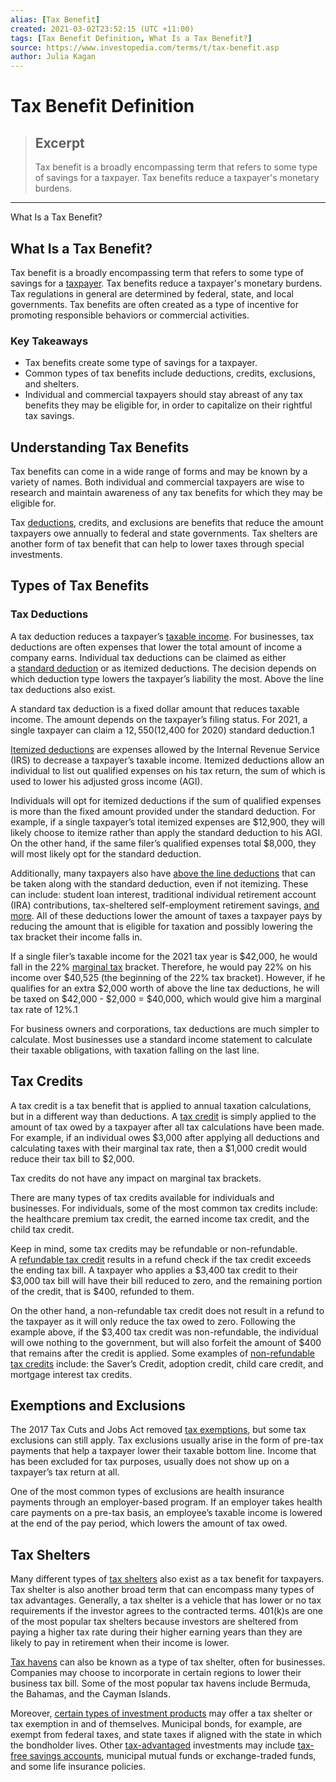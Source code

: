 ```yaml
---
alias: [Tax Benefit]
created: 2021-03-02T23:52:15 (UTC +11:00)
tags: [Tax Benefit Definition, What Is a Tax Benefit?]
source: https://www.investopedia.com/terms/t/tax-benefit.asp
author: Julia Kagan
---
```


# Tax Benefit Definition

> ## Excerpt
> Tax benefit is a broadly encompassing term that refers to some type of savings for a taxpayer. Tax benefits reduce a taxpayer's monetary burdens.

---

What Is a Tax Benefit?
## What Is a Tax Benefit?

Tax benefit is a broadly encompassing term that refers to some type of savings for a [taxpayer](https://www.investopedia.com/terms/t/taxpayer.asp). Tax benefits reduce a taxpayer's monetary burdens. Tax regulations in general are determined by federal, state, and local governments. Tax benefits are often created as a type of incentive for promoting responsible behaviors or commercial activities.

### Key Takeaways

-   Tax benefits create some type of savings for a taxpayer.
-   Common types of tax benefits include deductions, credits, exclusions, and shelters.
-   Individual and commercial taxpayers should stay abreast of any tax benefits they may be eligible for, in order to capitalize on their rightful tax savings.

## Understanding Tax Benefits

Tax benefits can come in a wide range of forms and may be known by a variety of names. Both individual and commercial taxpayers are wise to research and maintain awareness of any tax benefits for which they may be eligible for.

Tax [deductions](https://www.investopedia.com/terms/t/tax-deduction.asp), credits, and exclusions are benefits that reduce the amount taxpayers owe annually to federal and state governments. Tax shelters are another form of tax benefit that can help to lower taxes through special investments.

## Types of Tax Benefits

### Tax Deductions

A tax deduction reduces a taxpayer’s [taxable income](https://www.investopedia.com/terms/t/taxableincome.asp). For businesses, tax deductions are often expenses that lower the total amount of income a company earns. Individual tax deductions can be claimed as either a [standard deduction](https://www.investopedia.com/terms/s/standarddeduction.asp) or as itemized deductions. The decision depends on which deduction type lowers the taxpayer’s liability the most. Above the line tax deductions also exist.

A standard tax deduction is a fixed dollar amount that reduces taxable income. The amount depends on the taxpayer’s filing status. For 2021, a single taxpayer can claim a $12,550 ($12,400 for 2020) standard deduction.1

[Itemized deductions](https://www.investopedia.com/terms/i/itemizeddeduction.asp) are expenses allowed by the Internal Revenue Service (IRS) to decrease a taxpayer’s taxable income. Itemized deductions allow an individual to list out qualified expenses on his tax return, the sum of which is used to lower his adjusted gross income (AGI).

Individuals will opt for itemized deductions if the sum of qualified expenses is more than the fixed amount provided under the standard deduction. For example, if a single taxpayer’s total itemized expenses are $12,900, they will likely choose to itemize rather than apply the standard deduction to his AGI. On the other hand, if the same filer’s qualified expenses total $8,000, they will most likely opt for the standard deduction.

Additionally, many taxpayers also have [above the line deductions](https://www.investopedia.com/terms/a/above-the-line-deduction.asp) that can be taken along with the standard deduction, even if not itemizing. These can include: student loan interest, traditional individual retirement account (IRA) contributions, tax-sheltered self-employment retirement savings, [and more](https://smartasset.com/taxes/tax-breaks-you-can-claim-without-itemizing). All of these deductions lower the amount of taxes a taxpayer pays by reducing the amount that is eligible for taxation and possibly lowering the tax bracket their income falls in.

If a single filer’s taxable income for the 2021 tax year is $42,000, he would fall in the 22% [marginal tax](https://www.investopedia.com/terms/m/marginaltaxrate.asp) bracket. Therefore, he would pay 22% on his income over $40,525 (the beginning of the 22% tax bracket). However, if he qualifies for an extra $2,000 worth of above the line tax deductions, he will be taxed on $42,000 - $2,000 = $40,000, which would give him a marginal tax rate of 12%.1

For business owners and corporations, tax deductions are much simpler to calculate. Most businesses use a standard income statement to calculate their taxable obligations, with taxation falling on the last line.

## Tax Credits

A tax credit is a tax benefit that is applied to annual taxation calculations, but in a different way than deductions. A [tax credit](https://www.investopedia.com/terms/t/taxcredit.asp) is simply applied to the amount of tax owed by a taxpayer after all tax calculations have been made. For example, if an individual owes $3,000 after applying all deductions and calculating taxes with their marginal tax rate, then a $1,000 credit would reduce their tax bill to $2,000.

Tax credits do not have any impact on marginal tax brackets.

There are many types of tax credits available for individuals and businesses. For individuals, some of the most common tax credits include: the healthcare premium tax credit, the earned income tax credit, and the child tax credit.

Keep in mind, some tax credits may be refundable or non-refundable. A [refundable tax credit](https://www.investopedia.com/terms/r/refundablecredit.asp) results in a refund check if the tax credit exceeds the ending tax bill. A taxpayer who applies a $3,400 tax credit to their $3,000 tax bill will have their bill reduced to zero, and the remaining portion of the credit, that is $400, refunded to them.

On the other hand, a non-refundable tax credit does not result in a refund to the taxpayer as it will only reduce the tax owed to zero. Following the example above, if the $3,400 tax credit was non-refundable, the individual will owe nothing to the government, but will also forfeit the amount of $400 that remains after the credit is applied. Some examples of [non-refundable tax credits](https://www.investopedia.com/terms/n/nonrefundabletaxcredit.asp) include: the Saver’s Credit, adoption credit, child care credit, and mortgage interest tax credits.

## Exemptions and Exclusions

The 2017 Tax Cuts and Jobs Act removed [tax exemptions](https://www.investopedia.com/terms/e/exemption.asp), but some tax exclusions can still apply. Tax exclusions usually arise in the form of pre-tax payments that help a taxpayer lower their taxable bottom line. Income that has been excluded for tax purposes, usually does not show up on a taxpayer’s tax return at all.

One of the most common types of exclusions are health insurance payments through an employer-based program. If an employer takes health care payments on a pre-tax basis, an employee’s taxable income is lowered at the end of the pay period, which lowers the amount of tax owed.

## Tax Shelters

Many different types of [tax shelters](https://www.investopedia.com/terms/t/taxshelter.asp) also exist as a tax benefit for taxpayers. Tax shelter is also another broad term that can encompass many types of tax advantages. Generally, a tax shelter is a vehicle that has lower or no tax requirements if the investor agrees to the contracted terms. 401(k)s are one of the most popular tax shelters because investors are sheltered from paying a higher tax rate during their higher earning years than they are likely to pay in retirement when their income is lower.

[Tax havens](https://www.investopedia.com/terms/t/taxhaven.asp) can also be known as a type of tax shelter, often for businesses. Companies may choose to incorporate in certain regions to lower their business tax bill. Some of the most popular tax havens include Bermuda, the Bahamas, and the Cayman Islands.

Moreover, [certain types of investment products](https://www.investopedia.com/articles/stocks/11/intro-tax-efficient-investing.asp) may offer a tax shelter or tax exemption in and of themselves. Municipal bonds, for example, are exempt from federal taxes, and state taxes if aligned with the state in which the bondholder lives. Other [tax-advantaged](https://www.investopedia.com/terms/t/tax-advantaged.asp) investments may include [tax-free savings accounts](https://www.investopedia.com/articles/personal-finance/090814/taxfree-savings-accounts-and-instruments.asp), municipal mutual funds or exchange-traded funds, and some life insurance policies.
